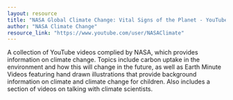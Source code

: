 ```yaml
---
layout: resource
title: "NASA Global Climate Change: Vital Signs of the Planet - YouTube"
author: "NASA Climate Change"
resource_link: "https://www.youtube.com/user/NASAClimate"
---
```


A collection of YouTube videos complied by NASA, which provides information on climate change. Topics include carbon uptake in the environment and how this will change in the future, as well as Earth Minute Videos featuring hand drawn illustrations that provide background information on climate and climate change for children. Also includes a section of videos on talking with climate scientists. 